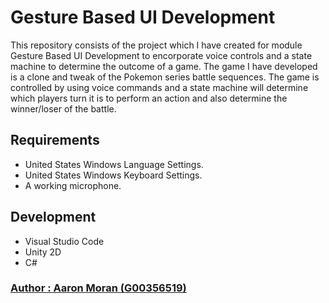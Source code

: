 # Gesture Based UI Development
This repository consists of the project which I have created for module Gesture Based UI Development to encorporate voice controls and a state machine to determine the outcome of a game. The game I have developed is a clone and tweak of the Pokemon series battle sequences. The game is controlled by using voice commands and a state machine will determine which players turn it is to perform an action and also determine the winner/loser of the battle.

## Requirements

* United States Windows Language Settings.
* United States Windows Keyboard Settings.
* A working microphone.

## Development
* Visual Studio Code
* Unity 2D
* C#

### [Author : Aaron Moran (G00356519)](https://github.com/Moran98)